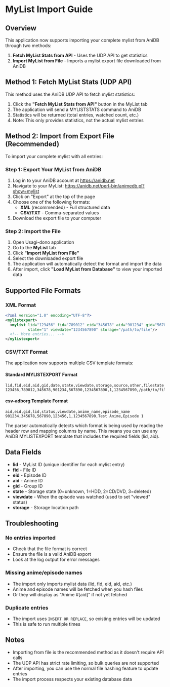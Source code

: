 # MyList Import Guide

## Overview

This application now supports importing your complete mylist from AniDB through two methods:

1. **Fetch MyList Stats from API** - Uses the UDP API to get statistics
2. **Import MyList from File** - Imports a mylist export file downloaded from AniDB

## Method 1: Fetch MyList Stats (UDP API)

This method uses the AniDB UDP API to fetch mylist statistics:

1. Click the **"Fetch MyList Stats from API"** button in the MyList tab
2. The application will send a MYLISTSTATS command to AniDB
3. Statistics will be returned (total entries, watched count, etc.)
4. Note: This only provides statistics, not the actual mylist entries

## Method 2: Import from Export File (Recommended)

To import your complete mylist with all entries:

### Step 1: Export Your MyList from AniDB

1. Log in to your AniDB account at https://anidb.net
2. Navigate to your MyList: https://anidb.net/perl-bin/animedb.pl?show=mylist
3. Click on "Export" at the top of the page
4. Choose one of the following formats:
   - **XML** (recommended) - Full structured data
   - **CSV/TXT** - Comma-separated values
5. Download the export file to your computer

### Step 2: Import the File

1. Open Usagi-dono application
2. Go to the **MyList** tab
3. Click **"Import MyList from File"**
4. Select the downloaded export file
5. The application will automatically detect the format and import the data
6. After import, click **"Load MyList from Database"** to view your imported data

## Supported File Formats

### XML Format
```xml
<?xml version="1.0" encoding="UTF-8"?>
<mylistexport>
  <mylist lid="123456" fid="789012" eid="345678" aid="901234" gid="567890" 
          state="1" viewdate="1234567890" storage="/path/to/file"/>
  <!-- More entries... -->
</mylistexport>
```

### CSV/TXT Format

The application now supports multiple CSV template formats:

#### Standard MYLISTEXPORT Format
```
lid,fid,eid,aid,gid,date,state,viewdate,storage,source,other,filestate
123456,789012,345678,901234,567890,1234567890,1,1234567890,/path/to/file,...
```

#### csv-adborg Template Format
```
aid,eid,gid,lid,status,viewdate,anime_name,episode_name
901234,345678,567890,123456,1,1234567890,Test Anime,Episode 1
```

The parser automatically detects which format is being used by reading the header row and mapping columns by name. This means you can use any AniDB MYLISTEXPORT template that includes the required fields (lid, aid).

## Data Fields

- **lid** - MyList ID (unique identifier for each mylist entry)
- **fid** - File ID
- **eid** - Episode ID
- **aid** - Anime ID
- **gid** - Group ID
- **state** - Storage state (0=unknown, 1=HDD, 2=CD/DVD, 3=deleted)
- **viewdate** - When the episode was watched (used to set "viewed" status)
- **storage** - Storage location path

## Troubleshooting

### No entries imported
- Check that the file format is correct
- Ensure the file is a valid AniDB export
- Look at the log output for error messages

### Missing anime/episode names
- The import only imports mylist data (lid, fid, eid, aid, etc.)
- Anime and episode names will be fetched when you hash files
- Or they will display as "Anime #[aid]" if not yet fetched

### Duplicate entries
- The import uses `INSERT OR REPLACE`, so existing entries will be updated
- This is safe to run multiple times

## Notes

- Importing from file is the recommended method as it doesn't require API calls
- The UDP API has strict rate limiting, so bulk queries are not supported
- After importing, you can use the normal file hashing feature to update entries
- The import process respects your existing database data
